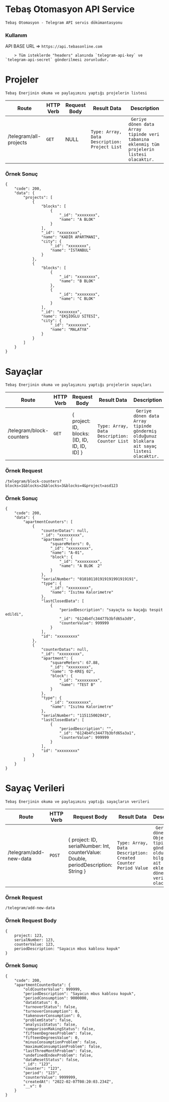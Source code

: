 # Tebaş Otomasyon API Service

`Tebaş Otomasyon - Telegram API servis dökümantasyonu`

### Kullanım
API BASE URL  =>  `https://api.tebasonline.com`
```
    > Tüm isteklerde "headers" alanında `telegram-api-key` ve `telegram-api-secret` gönderilmesi zorunludur.
```

# Projeler
`Tebaş Enerjinin okuma ve paylaşımını yaptığı projelerin listesi`

| Route | HTTP Verb	| Request Body | Result Data | Description	 |
| --- | --- | --- | --- | --- |
| /telegram/all-projects | `GET` | NULL | `Type: Array, Data Description: Project List` | ` Geriye dönen data Array tipinde veri tabanına eklenmiş tüm projelerin listesi olacaktır.`|

### Örnek Sonuç
```
{
    "code": 200,
    "data": {
        "projects": [
            {
                "blocks": [
                    {
                        "_id": "xxxxxxxx",
                        "name": "A BLOK"
                    }
                ],
                "_id": "xxxxxxxx",
                "name": "KADİR APARTMANI",
                "city": {
                    "_id": "xxxxxxxx",
                    "name": "İSTANBUL"
                }
            },
            {
                "blocks": [
                    {
                        "_id": "xxxxxxxx",
                        "name": "B BLOK"
                    },
                    {
                        "_id": "xxxxxxxx",
                        "name": "C BLOK"
                    }
                ],
                "_id": "xxxxxxxx",
                "name": "EKŞİOĞLU SİTESİ",
                "city": {
                    "_id": "xxxxxxxx",
                    "name": "MALATYA"
                }
            }
        ]
    }
}
```

# Sayaçlar
`Tebaş Enerjinin okuma ve paylaşımını yaptığı projelerin sayaçları`

| Route | HTTP Verb	| Request Body | Result Data | Description	 |
| --- | --- | --- | --- | --- |
| /telegram/block-counters | `GET` | { project: ID, blocks:[ID, ID, ID, ID, ID] }| `Type: Array, Data Description: Counter List` | ` Geriye dönen data Array tipinde göndermiş olduğunuz bloklara ait sayaç listesi olacaktır.`|

### Örnek Request
```
/telegram/block-counters?blocks=1&blocks=2&blocks=3&blocks=4&project=asd123
```
### Örnek Sonuç
```
{
    "code": 200,
    "data": {
        "apartmentCounters": [
            {
                "counterDatas": null,
                "_id": "xxxxxxxxx",
                "apartment": {
                    "squareMeters": 0,
                    "_id": "xxxxxxxxx",
                    "name": "A-01",
                    "block": {
                        "_id": "xxxxxxxxx",
                        "name": "A BLOK  2"
                    }
                },
                "serialNumber": "010101101919191991919191",
                "type": {
                    "_id": "xxxxxxxxx",
                    "name": "Isıtma Kalorimetre"
                },
                "lastClosedData": [
                    {
                        "periodDescription": "sayaçta su kaçağı tespit edildi",
                        "_id": "6124b4fc34477b3bfd65a3d9",
                        "counterValue": 999999
                    }
                ],
                "id": "xxxxxxxxx"
            },
            {
                "counterDatas": null,
                "_id": "xxxxxxxxx",
                "apartment": {
                    "squareMeters": 67.88,
                    "_id": "xxxxxxxxx",
                    "name": "D-KREŞ 02",
                    "block": {
                        "_id": "xxxxxxxxx",
                        "name": "TEST B"
                    }
                },
                "type": {
                    "_id": "xxxxxxxxx",
                    "name": "Isıtma Kalorimetre"
                },
                "serialNumber": "115115002043",
                "lastClosedData": [
                    {
                        "periodDescription": "",
                        "_id": "6124b4fc34477b3bfd65a3a1",
                        "counterValue": 999999
                    }
                ],
                "id": "xxxxxxxxx"
            }
        ]
    }
}
```

# Sayaç Verileri
`Tebaş Enerjinin okuma ve paylaşımını yaptığı sayaçların verileri`

| Route | HTTP Verb	| Request Body | Result Data | Description	 |
| --- | --- | --- | --- | --- |
| /telegram/add-new-data | `POST` | { project: ID, serialNumber: Int, counterValue: Double, periodDescription: String }| `Type: Array, Data Description: Created Counter Period Value` | ` Geriye dönen data Obje tipinde göndermiş olduğunuz bilgilere ait sayaca eklenmiş dönem verisi olacaktır.`|

### Örnek Request
```
/telegram/add-new-data
```
### Örnek Request Body
```
{
    project: 123,
    serialNumber: 123,
    counterValue: 123,
    periodDescription: "Sayacın mbus kablosu kopuk"
}
```
### Örnek Sonuç
```
{
    "code": 200,
    "apartmentCounterData": {
        "oldCounterValue": 999999,
        "periodDescription": "Sayacın mbus kablosu kopuk",
        "periodConsumption": 9000000,
        "dataStatus": 0,
        "turnoverStatus": false,
        "turnoverConsumption": 0,
        "takenoverConsumption": 0,
        "problemState": false,
        "analysisStatus": false,
        "comparisonMakingStatus": false,
        "fifteenDegreesProblem": false,
        "fifteenDegreesValue": 0,
        "minusConsumptionProblem": false,
        "maximumConsumptionProblem": false,
        "lastThreeMonthProblem": false,
        "undefinedEndexProblem": false,
        "dataResetStatus": false,
        "_id": "123",
        "counter": "123",
        "period": "123",
        "counterValue": 9999999,
        "createdAt": "2022-02-07T08:20:03.234Z",
        "__v": 0
    }
}
```